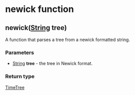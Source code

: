newick function
===============
newick([String](../types/String.md) **tree**)
---------------------------------------------

A function that parses a tree from a newick formatted string.

### Parameters

- [String](../types/String.md) **tree** - the tree in Newick format.

### Return type

[TimeTree](../types/TimeTree.md)



